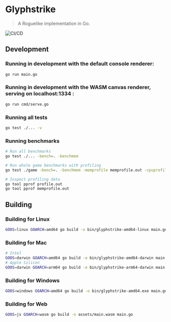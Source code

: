 # Glyphstrike

> A Roguelike implementation in Go.

![CI/CD](https://github.com/vgalaktionov/glyphstrike/actions/workflows/ci.yml/badge.svg)

## Development

### Running in development with the default console renderer:

```bash
go run main.go
```

### Running in development with the WASM canvas renderer, serving on localhost:1334 :

```bash
go run cmd/serve.go
```

### Running all tests

```bash
go test ./... -v
```

### Running benchmarks

```bash
# Run all benchmarks
go test ./... -bench=. -benchmem

# Run whole game benchmarks with profiling
go test ./game -bench=. -benchmem -memprofile memprofile.out -cpuprofile profile.out

# Inspect profiling data
go tool pprof profile.out
go tool pprof memprofile.out
```

## Building

### Building for Linux

```bash
GOOS=linux GOARCH=amd64 go build -o bin/glyphstrike-amd64-linux main.go
```

### Building for Mac

```bash
# Intel
GOOS=darwin GOARCH=amd64 go build -o bin/glyphstrike-amd64-darwin main.go
# Apple Silicon
GOOS=darwin GOARCH=arm64 go build -o bin/glyphstrike-arm64-darwin main.go
```

### Building for Windows

```bash
GOOS=windows GOARCH=amd64 go build -o bin/glyphstrike-amd64.exe main.go
```

### Building for Web

```bash
GOOS=js GOARCH=wasm go build -o assets/main.wasm main.go
```

